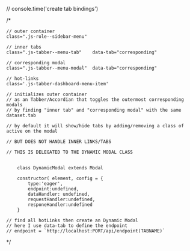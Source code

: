 <!-- STEP 1 -->
<!-- GET EVERYTHING THEN LOAD IT -->
<!-- benchmarks [mongo db]
    everything local [1 - 2 seconds]
    everything online [7 - 8 seconds]
 -->
<!-- STEP 2 -->
<!-- PAGINATE EVERYTHING GET AND REPLACE EVERYTHING PER REQUEST -->

<!-- STEP 3 -->
<!-- GET ONLY DEFAULT ICONS... REPLACE EVERYTHING ELSE IN MEMORY -->

<!-- STEP 4 -->
<!-- COMPARE RESULTS WHILE MULTI-TASKING -->

<!-- STEP 5 -->
<!-- CREATE USER SERVICE THAT HAS OPTIONS ON HOW DATA SHOULD LOAD -->

<!-- LOAD ALL | LOAD STANDARD STANDARD ONLY | REPLACE ALL PER REQUEST -->

// console.time('create tab bindings')

/*

    // outer container
    class=".js-role--sidebar-menu"

    // inner tabs
    class=".js-tabber--menu-tab"    data-tab="corresponding"

    // corresponding modal
    class=".js-tabber--menu-modal"  data-tab="corresponding"

    // hot-links
    class='.js-tabber-dashboard-menu-item'

    // initializes outer container
    // as an Tabber/Accordian that toggles the outermost corresponding modals
    // by finding "inner tab" and "corresponding modal" with the same dataset.tab

    // by default it will show/hide tabs by adding/removing a class of active on the modal

    // BUT DOES NOT HANDLE INNER LINKS/TABS

    // THIS IS DELEGATED TO THE DYNAMIC MODAL CLASS


        class DynamicModal extends Modal
        
        constructor( element, config = { 
            type:'eager', 
            endpoint:undefined,
            dataHandler: undefined,
            requestHandler:undefined, 
            responeHandler:undefined
        }
    
    // find all hotLinks then create an Dynamic Modal
    // here I use data-tab to define the endpoint
    // endpoint = `http://localhost:PORT/api/endpoint(TABNAME)`
    

*/


<svg version="1.1" xmlns="http://www.w3.org/2000/svg" xmlns:xlink="http://www.w3.org/1999/xlink" x="0px" y="0px" width="64px" height="64px" viewBox="0 0 64 64" enable-background="new 0 0 64 64" xml:space="preserve">

<g><polyline fill="none" stroke="#000000" stroke-width="2" stroke-linejoin="bevel" stroke-miterlimit="10" points="32.936,48.936 15.936,31.936 32.936,14.936"></polyline></g>

<g><polyline fill="none" stroke="#000000" stroke-width="2" stroke-linejoin="bevel" stroke-miterlimit="10" points="47.936,48.936 30.936,31.936 47.936,14.936"></polyline></g>

</svg>